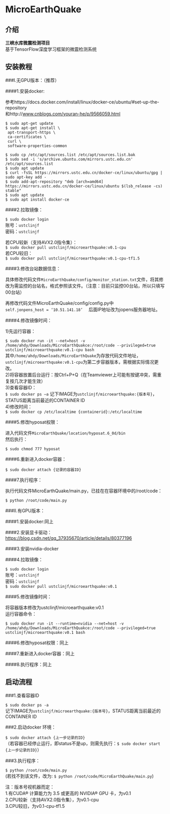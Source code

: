 # MicroEarthQuake

## 介绍

**三峡水库微震检测项目**  
基于TensorFlow深度学习框架的微震检测系统  

## 安装教程  

###Ⅰ.无GPU版本：（推荐）  

####1.安装docker:  

参考https://docs.docker.com/install/linux/docker-ce/ubuntu/#set-up-the-repository  
和http://www.cnblogs.com/youran-he/p/9566059.html  

`$ sudo apt-get update `  
`$ sudo apt-get install \  `  
  `  apt-transport-https \  `  
  `  ca-certificates \  `  
  `  curl \   `  
  `  software-properties-common ` 

`$ sudo cp /etc/apt/sources.list /etc/apt/sources.list.bak`  
`$ sudo sed -i 's/archive.ubuntu.com/mirrors.ustc.edu.cn' /etc/apt/sources.list`  
`$ sudo apt update`  
`$ curl -fsSL https://mirrors.ustc.edu.cn/docker-ce/linux/ubuntu/gpg | sudo apt-key add -  `  
`$ sudo add-apt-repository "deb [arch=amd64] https://mirrors.ustc.edu.cn/docker-ce/linux/ubuntu $(lsb_release -cs) stable"  `  
`$ sudo apt update`  
`$ sudo apt install docker-ce`  



####2.拉取镜像：  

`$ sudo docker login`   
账号：`ustclinjf`  
密码：`ustclinjf`  

若CPU较新（支持AVX2.0指令集）：  
`$ sudo docker pull ustclinjf/microearthquake:v0.1-cpu`  
若CPU较旧：  
`$ sudo docker pull ustclinjf/microearthquake:v0.1-cpu-tf1.5`  

####3.修改台站数据信息：

具体修改代码文件`MicroEarthQuake/config/monitor_station.txt`文件，将其修改为需监控的台站名，格式参照该文件。（注意：目前只监控00台站，所以只填写00台站）  

再修改代码文件MicroEarthQuake/config/config.py中  
`self.jonpens_host = ‘10.51.141.18’  `
后面IP地址改为jopens服务器地址。  

####4.修改镜像时间：  

1)先运行容器：  

`$ sudo docker run -it --net=host -v /home/ahdy/Downloads/MicroEarthQuakce:/root/code --privileged=true ustclinjf/microearthquake:v0.1-cpu bash`  
其中`/home/ahdy/Downloads/MicroEarthQuake`为存放代码文件地址，`ustclinjf/microearthquake:v0.1-cpu`为第二步容器版本，需根据实际情况更改。  
2)将容器放置后台运行：按Ctrl+P+Q（在Teamviewer上可能有按键冲突，需重复按几次才能生效）  
3)查看容器ID：  
`$ sudo docker ps –a`
记下IMAGE为`ustclinjf/microearthquake:{版本号}`，STATUS距离当前最近的CONTAINER ID  
4)修改时间：  
`$ sudo docker cp /etc/localtime {containerid}:/etc/localtime`  
  
####5.修改hyposat权限：  

进入代码文件`MicroEarthQuake/location/hyposat.6_0d/bin `  
然后执行：  

`$ sudo chmod 777 hyposat`
  
####6.重新进入docker容器：  

`$ sudo docker attach {记录的容器ID}`  

####7.执行程序：  

执行代码文件MicroEarthQuake/main.py，已挂在在容器环境中的/root/code：  

`$ python /root/code/main.py`   

###Ⅱ.有GPU版本：  

####1.安装docker:同上  
  
####2.安装显卡驱动：https://blog.csdn.net/qq_37935670/article/details/80377196   

####3.安装nvidia-docker    

####4.拉取镜像：  

`$ sudo docker login`  
账号：`ustclinjf`  
密码：`ustclinjf`  
`$ sudo docker pull ustclinjf/microearthquake:v0.1`    

####5.修改镜像时间：  

将容器版本修改为ustclinjf/microearthquake:v0.1  
运行容器命令：  

`$ sudo docker run -it --runtime=nvidia --net=host -v /home/ahdy/Downloads/MicroEarthQuakce:/root/code --privileged=true ustclinjf/microearthquake:v0.1 bash`

####6.修改hyposat权限：同上  

####7.重新进入docker容器：同上   

####8.执行程序：同上  

## 启动流程  

###1.查看容器ID   

`$ sudo docker ps -a`  
记下IMAGE为`ustclinjf/microearthquake:{版本号}`，STATUS距离当前最近的CONTAINER ID  

###2.启动docker 环境：  

`$ sudo docker attach {上一步记录的ID}`  
（若容器已经停止运行，即status不是up，则需先执行：`$ sudo docker start {上一步记录的ID}`）  

###3.执行程序：  

`$ python /root/code/main.py`   
(若找不到该文件，改为: `$ python /root/code/MicroEarthQuake/main.py`)  
 
注：版本号视机器而定：  
1.有CUDA® 计算能力为 3.5 或更高的 NVIDIA® GPU 卡，为v0.1  
2.CPU较新（支持AVX2.0指令集），为v0.1-cpu  
3.CPU较旧，为v0.1-cpu-tf1.5  